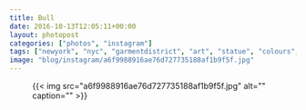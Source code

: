 ```yaml
---
title: Bull
date: 2016-10-13T12:05:11+00:00
layout: photopost
categories: ["photos", "instagram"]
tags: ["newyork", "nyc", "garmentdistrict", "art", "statue", "colours", "usa"]
image: "blog/instagram/a6f9988916ae76d727735188af1b9f5f.jpg"
---
```


<figure class="photo photo--square">
  {{< img src="a6f9988916ae76d727735188af1b9f5f.jpg" alt="" caption="" >}}

</figure>


